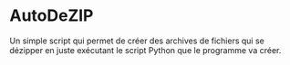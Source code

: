 # AutoDeZIP
Un simple script qui permet de créer des archives de fichiers qui se dézipper en juste exécutant le script Python que le programme va créer.
